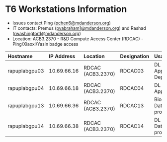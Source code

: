 # T6 Workstations Information

- Issues contact Ping (pchen6@mdanderson.org)
- IT contacts: Premus (pvabraham1@mdanderson.org) and Rashad (rwashington1@mdanderson.org)
- Location: ACB3.2370 - R&D Compute Access Center (RDCAC) - Ping/Xiaoxi/Yasin badge access
  
| Hostname          | IP Address    | Location            | Designation      | Usage                           |
| :---------------- | :------------ | :------------------ | :--------------- | :------------------------------ |
| rapuplabgpu03     | 10.69.66.16   | RDCAC (ACB3.2370)   | RDCAC03          | DL Modeling, App Deployment     |
| rapuplabgpu04     | 10.69.66.18   | RDCAC (ACB3.2370)   | RDCAC04          | DL Modeling, App Dev/Test,      |
| rapuplabgpu13     | 10.69.66.36   | RDCAC (ACB3.2370)   | RDCAC13          | Bioinformatics, Data processing |
| rapuplabgpu14     | 10.69.66.38   | RDCAC (ACB3.2370)   | RDCAC14          | DL Modeling, Data processing    |
